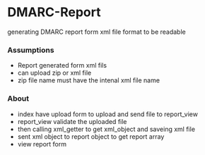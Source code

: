 # DMARC-Report
generating DMARC report form xml file format to be readable 

### Assumptions 
- Report generated form xml fils 
- can upload zip or xml file 
- zip file name must have the intenal xml file name

### About
- index have upload form to upload and send file to report_view
- report_view validate the uploaded file 
- then calling xml_getter to get xml_object and saveing xml file
- sent xml object to report object to get report array
- view report form

